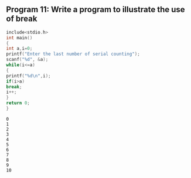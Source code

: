 ## Program 11: Write a program to illustrate the use of break
```C
include<stdio.h>
int main()
{
int a,i=0;
printf("Enter the last number of serial counting");
scanf("%d", &a);
while(i<=a)
{
printf("%d\n",i);
if(i>a)
break;
i++;
}
return 0;
}
```
```output:
0
1
2
3
4
5
6
7
8
9
10
